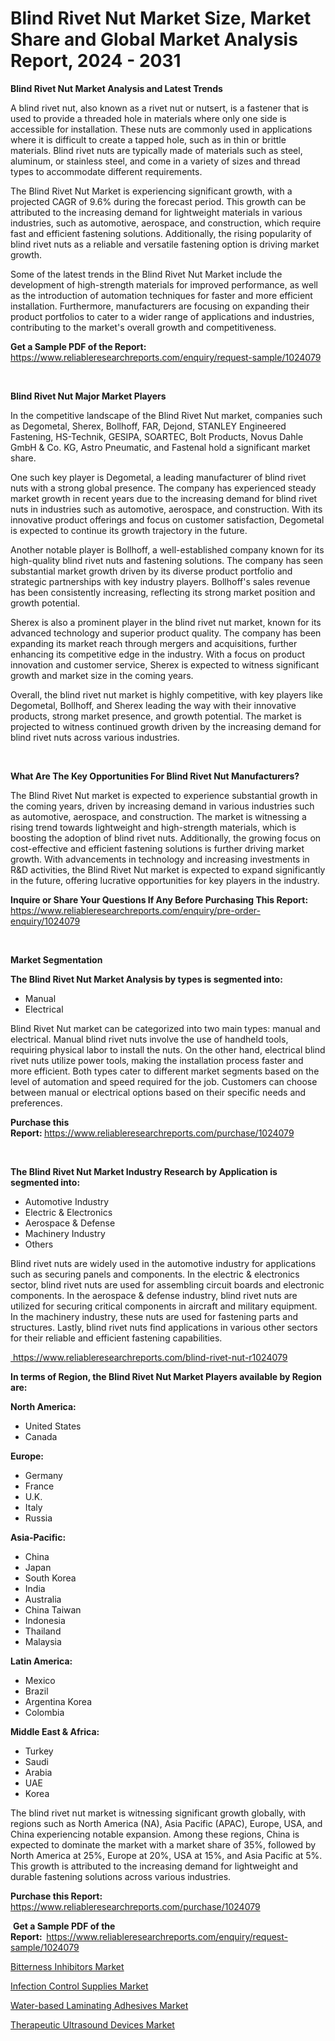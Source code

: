 <p><h1>Blind Rivet Nut Market Size, Market Share and Global Market Analysis Report, 2024 - 2031</h1></p><p><strong>Blind Rivet Nut Market Analysis and Latest Trends</strong></p>
<p><p>A blind rivet nut, also known as a rivet nut or nutsert, is a fastener that is used to provide a threaded hole in materials where only one side is accessible for installation. These nuts are commonly used in applications where it is difficult to create a tapped hole, such as in thin or brittle materials. Blind rivet nuts are typically made of materials such as steel, aluminum, or stainless steel, and come in a variety of sizes and thread types to accommodate different requirements.</p><p>The Blind Rivet Nut Market is experiencing significant growth, with a projected CAGR of 9.6% during the forecast period. This growth can be attributed to the increasing demand for lightweight materials in various industries, such as automotive, aerospace, and construction, which require fast and efficient fastening solutions. Additionally, the rising popularity of blind rivet nuts as a reliable and versatile fastening option is driving market growth.</p><p>Some of the latest trends in the Blind Rivet Nut Market include the development of high-strength materials for improved performance, as well as the introduction of automation techniques for faster and more efficient installation. Furthermore, manufacturers are focusing on expanding their product portfolios to cater to a wider range of applications and industries, contributing to the market's overall growth and competitiveness.</p></p>
<p><strong>Get a Sample PDF of the Report:&nbsp;</strong> <a href="https://www.reliableresearchreports.com/enquiry/request-sample/1024079">https://www.reliableresearchreports.com/enquiry/request-sample/1024079</a></p>
<p>&nbsp;</p>
<p><strong>Blind Rivet Nut Major Market Players</strong></p>
<p><p>In the competitive landscape of the Blind Rivet Nut market, companies such as Degometal, Sherex, Bollhoff, FAR, Dejond, STANLEY Engineered Fastening, HS-Technik, GESIPA, SOARTEC, Bolt Products, Novus Dahle GmbH & Co. KG, Astro Pneumatic, and Fastenal hold a significant market share. </p><p>One such key player is Degometal, a leading manufacturer of blind rivet nuts with a strong global presence. The company has experienced steady market growth in recent years due to the increasing demand for blind rivet nuts in industries such as automotive, aerospace, and construction. With its innovative product offerings and focus on customer satisfaction, Degometal is expected to continue its growth trajectory in the future.</p><p>Another notable player is Bollhoff, a well-established company known for its high-quality blind rivet nuts and fastening solutions. The company has seen substantial market growth driven by its diverse product portfolio and strategic partnerships with key industry players. Bollhoff's sales revenue has been consistently increasing, reflecting its strong market position and growth potential.</p><p>Sherex is also a prominent player in the blind rivet nut market, known for its advanced technology and superior product quality. The company has been expanding its market reach through mergers and acquisitions, further enhancing its competitive edge in the industry. With a focus on product innovation and customer service, Sherex is expected to witness significant growth and market size in the coming years.</p><p>Overall, the blind rivet nut market is highly competitive, with key players like Degometal, Bollhoff, and Sherex leading the way with their innovative products, strong market presence, and growth potential. The market is projected to witness continued growth driven by the increasing demand for blind rivet nuts across various industries.</p></p>
<p>&nbsp;</p>
<p><strong>What Are The Key Opportunities For Blind Rivet Nut Manufacturers?</strong></p>
<p><p>The Blind Rivet Nut market is expected to experience substantial growth in the coming years, driven by increasing demand in various industries such as automotive, aerospace, and construction. The market is witnessing a rising trend towards lightweight and high-strength materials, which is boosting the adoption of blind rivet nuts. Additionally, the growing focus on cost-effective and efficient fastening solutions is further driving market growth. With advancements in technology and increasing investments in R&D activities, the Blind Rivet Nut market is expected to expand significantly in the future, offering lucrative opportunities for key players in the industry.</p></p>
<p><strong>Inquire or Share Your Questions If Any Before Purchasing This Report:</strong> <a href="https://www.reliableresearchreports.com/enquiry/pre-order-enquiry/1024079">https://www.reliableresearchreports.com/enquiry/pre-order-enquiry/1024079</a></p>
<p>&nbsp;</p>
<p><strong>Market Segmentation</strong></p>
<p><strong>The Blind Rivet Nut Market Analysis by types is segmented into:</strong></p>
<p><ul><li>Manual</li><li>Electrical</li></ul></p>
<p><p>Blind Rivet Nut market can be categorized into two main types: manual and electrical. Manual blind rivet nuts involve the use of handheld tools, requiring physical labor to install the nuts. On the other hand, electrical blind rivet nuts utilize power tools, making the installation process faster and more efficient. Both types cater to different market segments based on the level of automation and speed required for the job. Customers can choose between manual or electrical options based on their specific needs and preferences.</p></p>
<p><strong>Purchase this Report:&nbsp;</strong><a href="https://www.reliableresearchreports.com/purchase/1024079">https://www.reliableresearchreports.com/purchase/1024079</a></p>
<p>&nbsp;</p>
<p><strong>The Blind Rivet Nut Market Industry Research by Application is segmented into:</strong></p>
<p><ul><li>Automotive Industry</li><li>Electric & Electronics</li><li>Aerospace & Defense</li><li>Machinery Industry</li><li>Others</li></ul></p>
<p><p>Blind rivet nuts are widely used in the automotive industry for applications such as securing panels and components. In the electric & electronics sector, blind rivet nuts are used for assembling circuit boards and electronic components. In the aerospace & defense industry, blind rivet nuts are utilized for securing critical components in aircraft and military equipment. In the machinery industry, these nuts are used for fastening parts and structures. Lastly, blind rivet nuts find applications in various other sectors for their reliable and efficient fastening capabilities.</p></p>
<p><a href="https://www.reliableresearchreports.com/blind-rivet-nut-r1024079">&nbsp;https://www.reliableresearchreports.com/blind-rivet-nut-r1024079</a></p>
<p><strong>In terms of Region, the Blind Rivet Nut Market Players available by Region are:</strong></p>
<p>
    <p> <strong> North America: </strong>
        <ul>
            <li>United States</li>
            <li>Canada</li>
        </ul>
        </p> 
    <p> <strong> Europe: </strong>
        <ul>
            <li>Germany</li>
            <li>France</li>
            <li>U.K.</li>
            <li>Italy</li>
            <li>Russia</li>
        </ul>
        </p> 
    <p> <strong> Asia-Pacific: </strong>
        <ul>
            <li>China</li>
            <li>Japan</li>
            <li>South Korea</li>
            <li>India</li>
            <li>Australia</li>
            <li>China Taiwan</li>
            <li>Indonesia</li>
            <li>Thailand</li>
            <li>Malaysia</li>
        </ul>
        </p> 
    <p> <strong> Latin America: </strong>
        <ul>
            <li>Mexico</li>
            <li>Brazil</li>
            <li>Argentina Korea</li>
            <li>Colombia</li>
        </ul>
        </p> 
    <p> <strong> Middle East & Africa: </strong>
        <ul>
            <li>Turkey</li>
            <li>Saudi</li>
            <li>Arabia</li>
            <li>UAE</li>
            <li>Korea</li>
        </ul>
    </p>
    </p>
<p><p>The blind rivet nut market is witnessing significant growth globally, with regions such as North America (NA), Asia Pacific (APAC), Europe, USA, and China experiencing notable expansion. Among these regions, China is expected to dominate the market with a market share of 35%, followed by North America at 25%, Europe at 20%, USA at 15%, and Asia Pacific at 5%. This growth is attributed to the increasing demand for lightweight and durable fastening solutions across various industries.</p></p>
<p><strong>Purchase this Report: </strong><a href="https://www.reliableresearchreports.com/purchase/1024079">https://www.reliableresearchreports.com/purchase/1024079</a></p>
<p>&nbsp;<strong>Get a Sample PDF of the Report:&nbsp;&nbsp;</strong><a href="https://www.reliableresearchreports.com/enquiry/request-sample/1024079">https://www.reliableresearchreports.com/enquiry/request-sample/1024079</a></p>
<p><strong></strong></p>
<p><p><a href="https://www.linkedin.com/pulse/insights-bitterness-inhibitors-market-size-which-expanding-ujcne">Bitterness Inhibitors Market</a></p><p><a href="https://github.com/setiawananhar13/Market-Research-Report-List-1/blob/main/infection-control-supplies-market.md">Infection Control Supplies Market</a></p><p><a href="https://www.linkedin.com/pulse/water-based-laminating-adhesives-industry-analysis-report-ir5we">Water-based Laminating Adhesives Market</a></p><p><a href="https://github.com/castoriffic/Market-Research-Report-List-5/blob/main/therapeutic-ultrasound-devices-market.md">Therapeutic Ultrasound Devices Market</a></p></p>